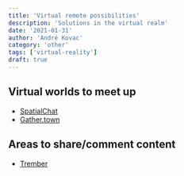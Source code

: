 ```yaml
---
title: 'Virtual remote possibilities'
description: 'Solutions in the virtual realm'
date: '2021-01-31'
author: 'André Kovac'
category: 'other'
tags: ['virtual-reality']
draft: true
---
```


## Virtual worlds to meet up

- [SpatialChat](https://spatial.chat/)
- [Gather.town](https://gather.town/)

## Areas to share/comment content

- [Trember](https://trember.me/video/antonios-triantafyllakis-268)